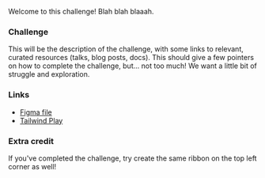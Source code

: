 Welcome to this challenge! Blah blah blaaah.

### Challenge

This will be the description of the challenge, with some links to relevant, curated resources (talks, blog posts, docs).
This should give a few pointers on how to complete the challenge, but... not too much! We want a little bit of struggle and exploration.

### Links

- [Figma file](https://www.figma.com/file/GyY3xq90qabr0DXDKSDtsO/Pro-Tailwind-Workshop---Advanced-Tailwind-CSS-Gymnastics?node-id=11%3A219)
- [Tailwind Play](https://play.tailwindcss.com/0ygqcwdSPc)

### Extra credit

If you've completed the challenge, try create the same ribbon on the top left corner as well!
